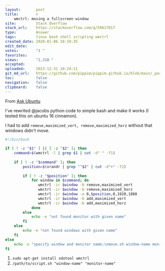 ```yaml
---
layout:       post
title:        >
    wmctrl: moving a fullscreen window
site:         Stack Overflow
stack_url:    https://stackoverflow.com/q/59617017
type:         Answer
tags:         linux bash shell scripting wmctrl
created_date: 2020-01-06 18:19:35
edit_date:    
votes:        "1 "
favorites:    
views:        "2,318 "
accepted:     
uploaded:     2023-12-31 10:24:11
git_md_url:   https://github.com/pippim/pippim.github.io/blob/main/_posts/2020/2020-01-06-wmctrl_-moving-a-fullscreen-window.md
toc:          false
navigation:   false
clipboard:    false
---
```


From [Ask Ubuntu](https://askubuntu.com/posts/1086024)



I've rewrited @jacobs python code to simple bash and make it works (I tested this on ubuntu 16 cinnamon).

I had to add `remove,maximized_vert, remove,maximized_horz` without that windows didn't move.

   
``` bash
#!/bin/bash
   
if [ ! -z "$1" ] || [ -z "$2" ]; then
    command=$(wmctrl -l | grep $1 | cut -d" " -f1)
   
    if [ ! -z "$command" ]; then
        position=$(xrandr | grep "^$2" | cut -d"+" -f2)
   
        if [ ! -z "$position" ]; then
            for window in $command; do
               wmctrl -ir $window -b remove,maximized_vert
               wmctrl -ir $window -b remove,maximized_horz
               wmctrl -ir $window -e 0,$position,0,1920,1080
               wmctrl -ir $window -b add,maximized_vert
               wmctrl -ir $window -b add,maximized_horz
            done
        else
            echo -e "not found monitor with given name"
        fi
    else
        echo -e "not found windows with given name"
    fi
else
    echo -e "specify window and monitor name;\nmove.sh window-name monitor-name"
fi
```

1. `sudo apt-get install xdotool wmctrl`
2. `/path/to/script.sh "window-name" "monitor-name"`

 
